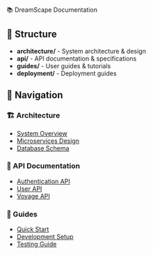 📚 DreamScape Documentation


## 📁 Structure

- **architecture/** - System architecture & design
- **api/** - API documentation & specifications
- **guides/** - User guides & tutorials  
- **deployment/** - Deployment guides

## 📖 Navigation

### 🏗️ Architecture
- [System Overview](architecture/overview.md)
- [Microservices Design](architecture/microservices.md)
- [Database Schema](architecture/database.md)

### 🔗 API Documentation  
- [Authentication API](api/auth.md)
- [User API](api/user.md)
- [Voyage API](api/voyage.md)

### 📖 Guides
- [Quick Start](guides/quick-start.md)
- [Development Setup](guides/development.md)
- [Testing Guide](guides/testing.md)

